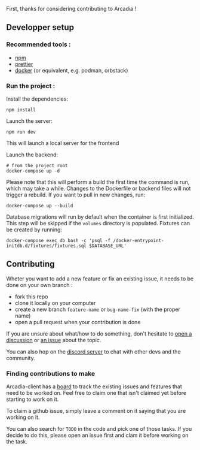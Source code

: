 First, thanks for considering contributing to Arcadia !

## Developper setup

### Recommended tools :

- [npm](https://docs.npmjs.com/downloading-and-installing-node-js-and-npm)
- [prettier](https://prettier.io)
- [docker](https://docs.docker.com/engine/install/) (or equivalent, e.g. podman, orbstack)


### Run the project :

Install the dependencies:

```
npm install
```

Launch the server:

```
npm run dev
```

This will launch a local server for the frontend

Launch the backend:
```
# from the project root
docker-compose up -d
```

Please note that this will perform a build the first time the command is run, which may take a while. Changes to the Dockerfile or backend files will not trigger a rebuild. If you want to pull in new changes, run:

```
docker-compose up --build
```

Database migrations will run by default when the container is first initialized. This step will be skipped if the `volumes` directory is populated. Fixtures can be created by running:

```
docker-compose exec db bash -c 'psql -f /docker-entrypoint-initdb.d/fixtures/fixtures.sql $DATABASE_URL'
```


## Contributing

Wheter you want to add a new feature or fix an existing issue, it needs to be done on your own branch :

- fork this repo
- clone it locally on your computer
- create a new branch `feature-name` or `bug-name-fix` (with the proper name)
- open a pull request when your contribution is done

If you are unsure about what/how to do something, don't hesitate to [open a discussion](https://github.com/Arcadia-Solutions/arcadia-client/discussions) or [an issue](https://github.com/Arcadia-Solutions/arcadia-client/issues) about the topic.

You can also hop on the [discord server](https://discord.gg/amYWVk7pS3) to chat with other devs and the community.

### Finding contributions to make

Arcadia-client has a [board](https://github.com/orgs/Arcadia-Solutions/projects/2/views/1) to track the existing issues and features that need to be worked on. Feel free to claim one that isn't claimed yet before starting to work on it.

To claim a github issue, simply leave a comment on it saying that you are working on it.

You can also search for `TODO` in the code and pick one of those tasks. If you decide to do this, please open an issue first and clam it before working on the task.

